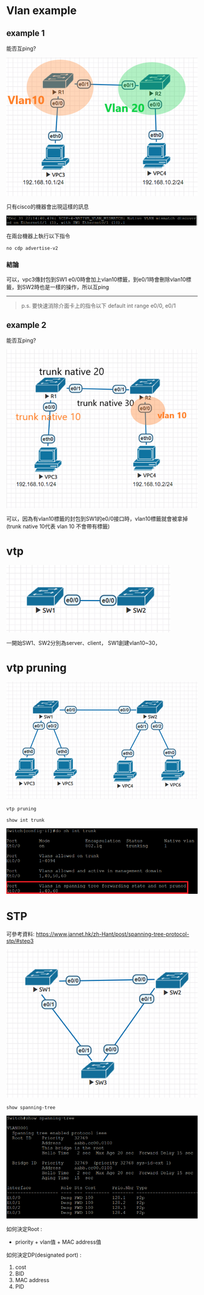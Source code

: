 # Vlan example

## example 1

能否互ping?

![](image/20191203b.PNG)

只有cisco的機器會出現這樣的訊息

![](image/20191203a.PNG)

在兩台機器上執行以下指令
```
no cdp advertise-v2
```
### 結論
可以，vpc3傳封包到SW1 e0/0時會加上vlan10標籤，到e0/1時會刪除vlan10標籤，到SW2時也是一樣的操作，所以互ping

-------------
>p.s.
要快速消除介面卡上的指令以下
default int range e0/0, e0/1

## example 2
能否互ping?

![](image/20191203c.PNG)

可以，因為有vlan10標籤的封包到SW1的e0/0接口時，vlan10標籤就會被拿掉(trunk native 10代表 vlan 10 不會帶有標籤)

# vtp

![](image/20191203d.PNG)

一開始SW1、SW2分別為server、client，
SW1創建vlan10~30，

# vtp pruning 
![](image/20191203e.PNG)

```
vtp pruning
```
```
show int trunk
```
![](image/20191203f.PNG)

# STP
可參考資料: https://www.jannet.hk/zh-Hant/post/spanning-tree-protocol-stp/#step3

![](image/20191203h.PNG)
```
show spanning-tree
```
![](image/20191203g.PNG)

如何決定Root :
* priority + vlan值 + MAC address值

如何決定DP(designated port) :
1. cost
2. BID
3. MAC address
4. PID
